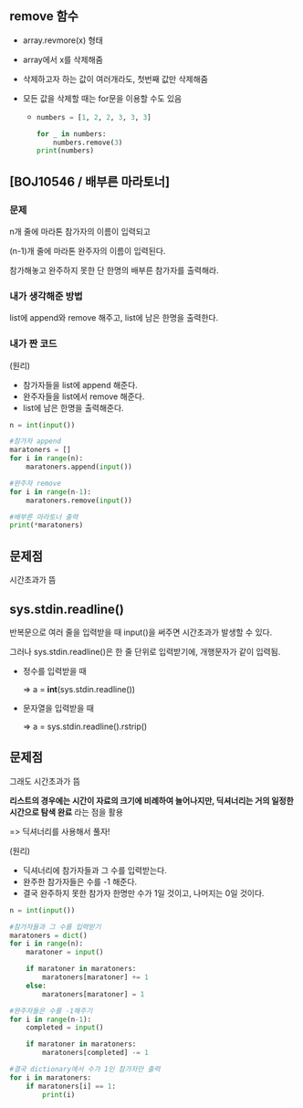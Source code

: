 ## remove 함수

- array.revmore(x) 형태

- array에서 x를 삭제해줌

- 삭제하고자 하는 값이 여러개라도, 첫번째 값만 삭제해줌

- 모든 값을 삭제할 때는 for문을 이용할 수도 있음

  - ```python
    numbers = [1, 2, 2, 3, 3, 3]
    
    for _ in numbers:
        numbers.remove(3)
    print(numbers)
    ```

    

## [BOJ10546 / 배부른 마라토너]

### 문제

n개 줄에 마라톤 참가자의 이름이 입력되고

(n-1)개 줄에 마라톤 완주자의 이름이 입력된다.

참가해놓고 완주하지 못한 단 한명의 배부른 참가자를 출력해라.



### 내가 생각해준 방법

list에 append와 remove 해주고, list에 남은 한명을 출력한다.



### 내가 짠 코드

(원리)

- 참가자들을 list에 append 해준다.
- 완주자들을 list에서 remove 해준다.
- list에 남은 한명을 출력해준다.

```python
n = int(input())

#참가자 append
maratoners = []
for i in range(n):
    maratoners.append(input())

#완주자 remove
for i in range(n-1):
    maratoners.remove(input())

#배부른 마라토너 출력
print(*maratoners)
```



## 문제점

시간초과가 뜸



## sys.stdin.readline()

반복문으로 여러 줄을 입력받을 때 input()을 써주면 시간초과가 발생할 수 있다.

그러나 sys.stdin.readline()은 한 줄 단위로 입력받기에, 개행문자가 같이 입력됨.

- 정수를 입력받을 때

  => a = **int**(sys.stdin.readline())

- 문자열을 입력받을 때

  => a = sys.stdin.readline().rstrip()



## 문제점

그래도 시간초과가 뜸



**리스트의 경우에는 시간이 자료의 크기에 비례하여 늘어나지만, 딕셔너리는 거의 일정한 시간으로 탐색 완료** 라는 점을 활용

=> 딕셔너리를 사용해서 풀자!



(원리)

- 딕셔너리에 참가자들과 그 수를 입력받는다.
- 완주한 참가자들은 수를 -1 해준다.
- 결국 완주하지 못한 참가자 한명만 수가 1일 것이고, 나머지는 0일 것이다.

```python
n = int(input())

#참가자들과 그 수를 입력받기
maratoners = dict()
for i in range(n):
    maratoner = input()

    if maratoner in maratoners:
        maratoners[maratoner] += 1
    else:
        maratoners[maratoner] = 1

#완주자들은 수를 -1해주기
for i in range(n-1):
    completed = input()

    if maratoner in maratoners:
        maratoners[completed] -= 1

#결국 dictionary에서 수가 1인 참가자만 출력
for i in maratoners:
    if maratoners[i] == 1:
        print(i)
```
